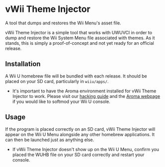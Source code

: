 # vWii Theme Injector

A tool that dumps and restores the Wii Menu's asset file.

vWii Theme Injector is a simple tool that works with UWUVCI in order to dump and restore the Wii System Menu file associated with themes. As it stands, this is simply a proof-of-concept and not yet ready for an official release.

## Installation
A Wii U homebrew file will be bundled with each release. It should be placed on your SD card, particularly in `wiiu/apps/`.
* It's important to have the Aroma environment installed for vWii Theme Injector to work. Please visit our [hacking guide](https://wiiu.hacks.guide/) and the [Aroma webpage](https://aroma.foryour.cafe/) if you would like to softmod your Wii U console.

## Usage
If the program is placed correctly on an SD card, vWii Theme Injector will appear on the Wii U Menu alongside any other homebrew applications. It can then be launched just as anything else.
* If vWii Theme Injector doesn't show up on the Wii U Menu, confirm you placed the WUHB file on your SD card correctly and restart your console.